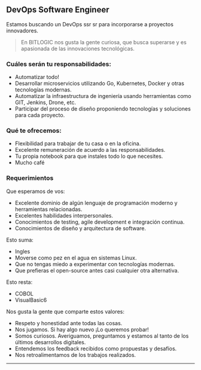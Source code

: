 ## DevOps Software Engineer
Estamos buscando un DevOps ssr sr para incorporarse a proyectos innovadores.
> En BITLOGIC nos gusta la gente curiosa, que busca superarse y es apasionada de las innovaciones tecnológicas.
 
### Cuáles serán tu responsabilidades:
* Automatizar todo!
* Desarrollar microservicios utilizando Go, Kubernetes, Docker y otras tecnologías modernas.
* Automatizar la infraestructura de ingeniería usando herramientas como GIT, Jenkins, Drone, etc.
* Participar del proceso de diseño proponiendo tecnologías y soluciones para cada proyecto.
 
### Qué te ofrecemos:
* Flexibilidad para trabajar de tu casa o en la oficina.
* Excelente remuneración de acuerdo a las responsabilidades.
* Tu propia notebook para que instales todo lo que necesites.
* Mucho café 

### Requerimientos
Que esperamos de vos:
* Excelente dominio de algún lenguaje de programación moderno y herramientas relacionadas.
* Excelentes habilidades interpersonales.
* Conocimientos de testing, agile development e integración continua.
* Conocimientos de diseño y arquitectura de software.
 
Esto suma:
* Ingles
* Moverse como pez en el agua en sistemas Linux.
* Que no tengas miedo a experimentar con tecnologías modernas.
* Que prefieras el open-source antes casi cualquier otra alternativa.
 
Esto resta:
* COBOL
* VisualBasic6

Nos gusta la gente que comparte estos valores:
* Respeto y honestidad ante todas las cosas.
* Nos jugamos. Si hay algo nuevo ¡Lo queremos probar!
* Somos curiosos. Averiguamos, preguntamos y estamos al tanto de los últimos desarrollos digitales.
* Entendemos los feedback recibidos como propuestas y desafíos.
* Nos retroalimentamos de los trabajos realizados.

***
